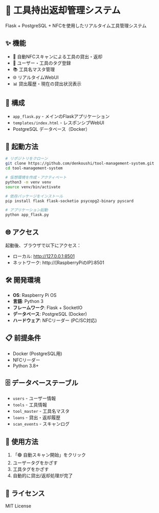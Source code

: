 # 🧰 工具持出返却管理システム

Flask + PostgreSQL + NFCを使用したリアルタイム工具管理システム

## ✨ 機能
- 🔄 自動NFCスキャンによる工具の貸出・返却
- 👤 ユーザー・工具のタグ登録  
- 📚 工具名マスタ管理
- 🌐 リアルタイムWebUI
- 📊 貸出履歴・現在の貸出状況表示

## 📁 構成
- `app_flask.py` - メインのFlaskアプリケーション
- `templates/index.html` - レスポンシブWebUI
- PostgreSQL データベース（Docker）

## 🚀 起動方法
```bash
# リポジトリをクローン
git clone https://github.com/denkoushi/tool-management-system.git
cd tool-management-system

# 仮想環境を作成・アクティベート
python3 -m venv venv
source venv/bin/activate

# 依存パッケージをインストール
pip install flask flask-socketio psycopg2-binary pyscard

# アプリケーション起動
python app_flask.py
```

## 🌐 アクセス
起動後、ブラウザで以下にアクセス：
- ローカル: http://127.0.0.1:8501
- ネットワーク: http://[RaspberryPiのIP]:8501

## 🛠 開発環境
- **OS**: Raspberry Pi OS
- **言語**: Python 3
- **フレームワーク**: Flask + SocketIO
- **データベース**: PostgreSQL (Docker)
- **ハードウェア**: NFCリーダー (PC/SC対応)

## 📋 前提条件
- Docker (PostgreSQL用)
- NFCリーダー
- Python 3.8+

## 🗄️ データベーステーブル
- `users` - ユーザー情報
- `tools` - 工具情報  
- `tool_master` - 工具名マスタ
- `loans` - 貸出・返却履歴
- `scan_events` - スキャンログ

## 🎯 使用方法
1. 「🟢 自動スキャン開始」をクリック
2. ユーザータグをかざす
3. 工具タグをかざす  
4. 自動的に貸出/返却処理が完了

## 📝 ライセンス
MIT License
